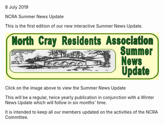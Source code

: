 8 July 2019

NCRA Summer News Update

This is the first edition of our new interactive Summer News Update.

[](http://www.northcrayresidents.org.uk/news_update/mobile/index.html)

![Image](images/nm0795_1.gif)

Click on the image above to view the Summer News Update

This will be a regular, twice yearly publication in conjunction with a Winter News Update which will follow in six months' time.

It is intended to keep all our members updated on the activities of the NCRA Committee.
